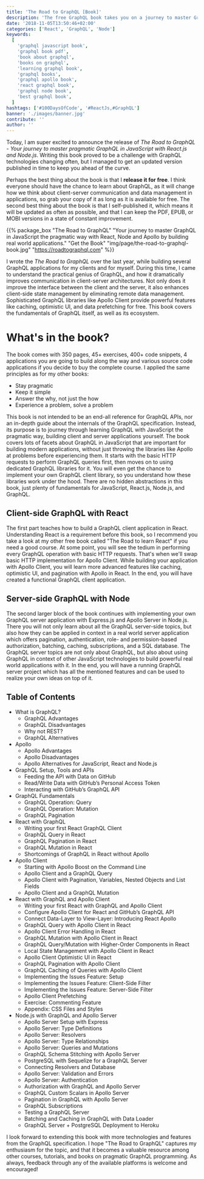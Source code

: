 ```yaml
---
title: 'The Road to GraphQL [Book]'
description: 'The free GraphQL book takes you on a journey to master GraphQL in JavaScript the pragmatic way with React, Node, and Apollo. Grab your free PDF, EPUB, or MOBI and get free updates for new releases. On the road to GraphQL you will learn how to build GraphQL server and client-side applications ...'
date: '2018-11-05T13:50:46+02:00'
categories: ['React', 'GraphQL', 'Node']
keywords:
  [
    'graphql javascript book',
    'graphql book pdf',
    'book about graphql',
    'books on graphql',
    'learning graphql book',
    'graphql books',
    'graphql apollo book',
    'react graphql book',
    'graphql node book',
    'best graphql book',
  ]
hashtags: ['#100DaysOfCode', '#ReactJs,#GraphQL']
banner: './images/banner.jpg'
contribute: ''
author: ''
---
```


<Sponsorship />

Today, I am super excited to announce the release of _The Road to GraphQL - Your journey to master pragmatic GraphQL in JavaScript with React.js and Node.js_. Writing this book proved to be a challenge with GraphQL technologies changing often, but I managed to get an updated version published in time to keep you ahead of the curve.

Perhaps the best thing about the book is that I **release it for free**. I think everyone should have the chance to learn about GraphQL, as it will change how we think about client-server communication and data management in applications, so grab your copy of it as long as it is available for free. The second best thing about the book is that I self-published it, which means it will be updated as often as possible, and that I can keep the PDF, EPUB, or MOBI versions in a state of constant improvement.

{{% package_box "The Road to GraphQL" "Your journey to master GraphQL in JavaScript the pragmatic way with React, Node and Apollo by building real world applications." "Get the Book" "img/page/the-road-to-graphql-book.jpg" "https://roadtographql.com" %}}

I wrote the _The Road to GraphQL_ over the last year, while building several GraphQL applications for my clients and for myself. During this time, I came to understand the practical genius of GraphQL, and how it dramatically improves communication in client-server architectures. Not only does it improve the interface between the client and the server, it also enhances client-side state management by eliminating remote data management. Sophisticated GraphQL libraries like Apollo Client provide powerful features like caching, optimistic UI, and data prefetching for free. This book covers the fundamentals of GraphQL itself, as well as its ecosystem.

# What's in the book?

The book comes with 350 pages, 45+ exercises, 400+ code snippets, 4 applications you are going to build along the way and various source code applications if you decide to buy the complete course. I applied the same principles as for my other books:

- Stay pragmatic
- Keep it simple
- Answer the why, not just the how
- Experience a problem, solve a problem

This book is not intended to be an end-all reference for GraphQL APIs, nor an in-depth guide about the internals of the GraphQL specification. Instead, its purpose is to journey through learning GraphQL with JavaScript the pragmatic way, building client and server applications yourself. The book covers lots of facets about GraphQL in JavaScript that are important for building modern applications, without just throwing the libraries like Apollo at problems before experiencing them. It starts with the basic HTTP requests to perform GraphQL queries first, then moves on to using dedicated GraphQL libraries for it. You will even get the chance to implement your own GraphQL client library, so you understand how these libraries work under the hood. There are no hidden abstractions in this book, just plenty of fundamentals for JavaScript, React.js, Node.js, and GraphQL.

## Client-side GraphQL with React

The first part teaches how to build a GraphQL client application in React. Understanding React is a requirement before this book, so I recommend you take a look at my other free book called "The Road to learn React" if you need a good course. At some point, you will see the tedium in performing every GraphQL operation with basic HTTP requests. That's when we'll swap basic HTTP implementation for Apollo Client. While building your application with Apollo Client, you will learn more advanced features like caching, optimistic UI, and pagination with Apollo in React. In the end, you will have created a functional GraphQL client application.

## Server-side GraphQL with Node

The second larger block of the book continues with implementing your own GraphQL server application with Express.js and Apollo Server in Node.js. There you will not only learn about all the GraphQL server-side topics, but also how they can be applied in context in a real world server application which offers pagination, authentication, role- and permission-based authorization, batching, caching, subscriptions, and a SQL database. The GraphQL server topics are not only about GraphQL, but also about using GraphQL in context of other JavaScript technologies to build powerful real world applications with it. In the end, you will have a running GraphQL server project which has all the mentioned features and can be used to realize your own ideas on top of it.

## Table of Contents

- What is GraphQL?
  - GraphQL Advantages
  - GraphQL Disadvantages
  - Why not REST?
  - GraphQL Alternatives
- Apollo
  - Apollo Advantages
  - Apollo Disadvantages
  - Apollo Alternatives for JavaScript, React and Node.js
- GraphQL Setup, Tools and APIs
  - Feeding the API with Data on GitHub
  - Read/Write Data with GitHub’s Personal Access Token
  - Interacting with GitHub’s GraphQL API
- GraphQL Fundamentals
  - GraphQL Operation: Query
  - GraphQL Operation: Mutation
  - GraphQL Pagination
- React with GraphQL
  - Writing your first React GraphQL Client
  - GraphQL Query in React
  - GraphQL Pagination in React
  - GraphQL Mutation in React
  - Shortcomings of GraphQL in React without Apollo
- Apollo Client
  - Starting with Apollo Boost on the Command Line
  - Apollo Client and a GraphQL Query
  - Apollo Client with Pagination, Variables, Nested Objects and List Fields
  - Apollo Client and a GraphQL Mutation
- React with GraphQL and Apollo Client
  - Writing your first React with GraphQL and Apollo Client
  - Configure Apollo Client for React and GitHub’s GraphQL API
  - Connect Data-Layer to View-Layer: Introducing React Apollo
  - GraphQL Query with Apollo Client in React
  - Apollo Client Error Handling in React
  - GraphQL Mutation with Apollo Client in React
  - GraphQL Query/Mutation with Higher-Order Components in React
  - Local State Management with Apollo Client in React
  - Apollo Client Optimistic UI in React
  - GraphQL Pagination with Apollo Client
  - GraphQL Caching of Queries with Apollo Client
  - Implementing the Issues Feature: Setup
  - Implementing the Issues Feature: Client-Side Filter
  - Implementing the Issues Feature: Server-Side Filter
  - Apollo Client Prefetching
  - Exercise: Commenting Feature
  - Appendix: CSS Files and Styles
- Node.js with GraphQL and Apollo Server
  - Apollo Server Setup with Express
  - Apollo Server: Type Definitions
  - Apollo Server: Resolvers
  - Apollo Server: Type Relationships
  - Apollo Server: Queries and Mutations
  - GraphQL Schema Stitching with Apollo Server
  - PostgreSQL with Sequelize for a GraphQL Server
  - Connecting Resolvers and Database
  - Apollo Server: Validation and Errors
  - Apollo Server: Authentication
  - Authorization with GraphQL and Apollo Server
  - GraphQL Custom Scalars in Apollo Server
  - Pagination in GraphQL with Apollo Server
  - GraphQL Subscriptions
  - Testing a GraphQL Server
  - Batching and Caching in GraphQL with Data Loader
  - GraphQL Server + PostgreSQL Deployment to Heroku

<Divider />

I look forward to extending this book with more technologies and features from the GraphQL specification. I hope "The Road to GraphQL" captures my enthusiasm for the topic, and that it becomes a valuable resource among other courses, tutorials, and books on pragmatic GraphQL programming. As always, feedback through any of the available platforms is welcome and encouraged!
